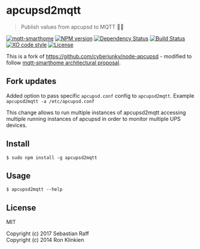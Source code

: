 # apcupsd2mqtt

> Publish values from apcupsd to MQTT 🔌🔋

[![mqtt-smarthome](https://img.shields.io/badge/mqtt-smarthome-blue.svg)](https://github.com/mqtt-smarthome/mqtt-smarthome)
[![NPM version](https://badge.fury.io/js/apcupsd2mqtt.svg)](http://badge.fury.io/js/apcupsd2mqtt)
[![Dependency Status](https://img.shields.io/gemnasium/hobbyquaker/apcupsd2mqtt.svg?maxAge=2592000)](https://gemnasium.com/github.com/hobbyquaker/apcupsd2mqtt)
[![Build Status](https://travis-ci.org/hobbyquaker/apcupsd2mqtt.svg?branch=master)](https://travis-ci.org/hobbyquaker/apcupsd2mqtt)
[![XO code style](https://img.shields.io/badge/code_style-XO-5ed9c7.svg)](https://github.com/sindresorhus/xo)
[![License][mit-badge]][mit-url]

This is a fork of https://github.com/cyberjunky/node-apcupsd - modified to follow 
[mqtt-smarthome architectural proposal](https://mqtt-smarthome/mqtt-smarthome).

## Fork updates
Added option to pass specific `apcupsd.conf` config to `apcupsd2mqtt`.
Example `apcupsd2mqtt -a /etc/apcupsd.conf`

This change allows to run multiple instances of apcupsd2mqtt accessing multiple running instances of apcupsd in order to monitor multiple UPS devices.

## Install

`$ sudo npm install -g apcupsd2mqtt`

## Usage

`$ apcupsd2mqtt --help`

## License

MIT

Copyright (c) 2017 Sebastian Raff    
Copyright (c) 2014 Ron Klinkien

[mit-badge]: https://img.shields.io/badge/License-MIT-blue.svg?style=flat
[mit-url]: LICENSE
